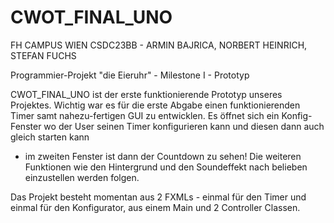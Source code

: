 # CWOT_FINAL_UNO

FH CAMPUS WIEN CSDC23BB - ARMIN BAJRICA, NORBERT HEINRICH, STEFAN FUCHS

Programmier-Projekt "die Eieruhr" - Milestone I - Prototyp

CWOT_FINAL_UNO ist der erste funktionierende Prototyp unseres Projektes. 
Wichtig war es für die erste Abgabe einen funktionierenden Timer samt nahezu-fertigen GUI zu entwicklen. 
Es öffnet sich ein Konfig-Fenster wo der User seinen Timer konfigurieren kann und diesen dann auch gleich starten kann 
- im zweiten Fenster ist dann der Countdown zu sehen! Die weiteren Funktionen wie den Hintergrund und den Soundeffekt nach belieben einzustellen werden folgen.

Das Projekt besteht momentan aus 2 FXMLs - einmal für den Timer und einmal für den Konfigurator, aus einem Main und 2 Controller Classen. 
